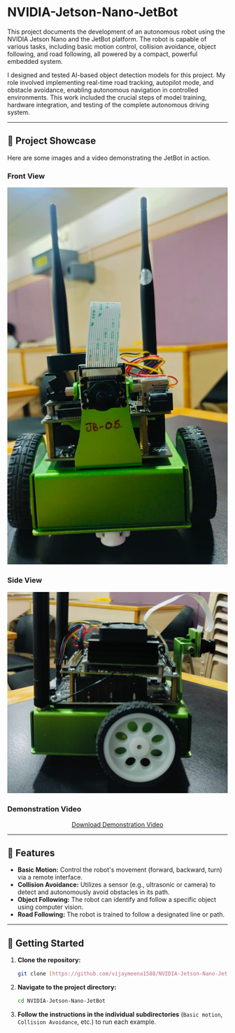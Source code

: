 # NVIDIA-Jetson-Nano-JetBot
This project documents the development of an autonomous robot using the NVIDIA Jetson Nano and the JetBot platform. The robot is capable of various tasks, including basic motion control, collision avoidance, object following, and road following, all powered by a compact, powerful embedded system.

I designed and tested AI-based object detection models for this project. My role involved implementing real-time road tracking, autopilot mode, and obstacle avoidance, enabling autonomous navigation in controlled environments. This work included the crucial steps of model training, hardware integration, and testing of the complete autonomous driving system.

---

## 📸 Project Showcase

Here are some images and a video demonstrating the JetBot in action.

### Front View
<p align="center">
  <img src="Images/Front.jpg" alt="Front view of the JetBot" width="600"/>
</p>

### Side View
<p align="center">
  <img src="Images/left.jpg" alt="Side view of the JetBot" width="600"/>
</p>

### Demonstration Video
<p align="center">
  <a href="Images/Video.mp4" download>Download Demonstration Video</a>
</p>

---

## 🤖 Features

* **Basic Motion:** Control the robot's movement (forward, backward, turn) via a remote interface.
* **Collision Avoidance:** Utilizes a sensor (e.g., ultrasonic or camera) to detect and autonomously avoid obstacles in its path.
* **Object Following:** The robot can identify and follow a specific object using computer vision.
* **Road Following:** The robot is trained to follow a designated line or path.

---

## 🚀 Getting Started

1.  **Clone the repository:**
    ```bash
    git clone [https://github.com/vijaymeena1588/NVIDIA-Jetson-Nano-JetBot.git](https://github.com/vijaymeena1588/NVIDIA-Jetson-Nano-JetBot.git)
    ```
2.  **Navigate to the project directory:**
    ```bash
    cd NVIDIA-Jetson-Nano-JetBot
    ```
3.  **Follow the instructions in the individual subdirectories** (`Basic motion`, `Collision Avoidance`, etc.) to run each example.
